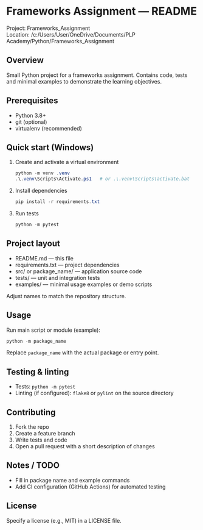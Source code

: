 # Frameworks Assignment — README

Project: Frameworks_Assignment  
Location: /c:/Users/User/OneDrive/Documents/PLP Academy/Python/Frameworks_Assignment

## Overview
Small Python project for a frameworks assignment. Contains code, tests and minimal examples to demonstrate the learning objectives.

## Prerequisites
- Python 3.8+
- git (optional)
- virtualenv (recommended)

## Quick start (Windows)
1. Create and activate a virtual environment
    ```powershell
    python -m venv .venv
    .\.venv\Scripts\Activate.ps1   # or .\.venv\Scripts\activate.bat
    ```
2. Install dependencies
    ```powershell
    pip install -r requirements.txt
    ```
3. Run tests
    ```powershell
    python -m pytest
    ```

## Project layout
- README.md — this file
- requirements.txt — project dependencies
- src/ or package_name/ — application source code
- tests/ — unit and integration tests
- examples/ — minimal usage examples or demo scripts

Adjust names to match the repository structure.

## Usage
Run main script or module (example):
```powershell
python -m package_name
```
Replace `package_name` with the actual package or entry point.

## Testing & linting
- Tests: `python -m pytest`
- Linting (if configured): `flake8` or `pylint` on the source directory

## Contributing
1. Fork the repo
2. Create a feature branch
3. Write tests and code
4. Open a pull request with a short description of changes

## Notes / TODO
- Fill in package name and example commands
- Add CI configuration (GitHub Actions) for automated testing

## License
Specify a license (e.g., MIT) in a LICENSE file.
